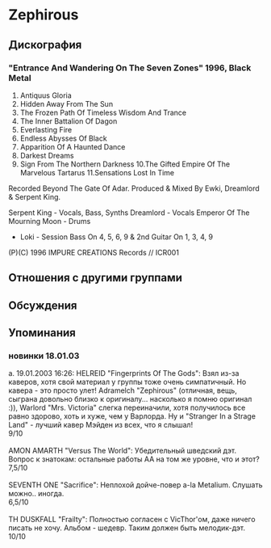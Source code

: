 # Zephirous



## Дискография

### "Entrance And Wandering On The Seven Zones" 1996, Black Metal

1.  Antiquus Gloria
2.  Hidden Away From The Sun
3.  The Frozen Path Of Timeless Wisdom And Trance
4.  The Inner Battalion Of Dagon
5.  Everlasting Fire
6.  Endless Abysses Of Black
7.  Apparition Of A Haunted Dance
8.  Darkest Dreams
9.  Sign From The Northern Darkness
10.The Gifted Empire Of The Marvelous Tartarus
11.Sensations Lost In Time

Recorded Beyond The Gate Of Adar.
Produced & Mixed By Ewki, Dreamlord & Serpent King.

Serpent King - Vocals, Bass, Synths
Dreamlord - Vocals
Emperor Of The Mourning Moon - Drums
+ Loki - Session Bass On 4, 5, 6, 9 & 2nd Guitar On 1, 3, 4, 9

(P)(C) 1996 IMPURE CREATIONS Records // ICR001


## Отношения с другими группами


## Обсуждения


## Упоминания

### новинки 18.01.03

a. 19.01.2003 16:26:
HELREID "Fingerprints Of The Gods": Взял из-за каверов, хотя свой материал у группы тоже очень симпатичный. Но кавера - это просто улет! Adramelch "Zephirous" (отличная, вещь, сыграна довольно близко к оригиналу... насколько я помню оригинал :)), Warlord "Mrs. Victoria" слегка переиначили, хотя получилось все равно здорово, хоть и хуже, чем у Варлорда. Ну и "Stranger In a Strage Land" - лучший кавер Мэйден из всех, что я слышал!<BR>9/10<BR><BR>AMON AMARTH "Versus The World": Убедительный шведский дэт. Вопрос к знатокам: остальные работы АА на том же уровне, что и этот?<BR>7,5/10<BR><BR>SEVENTH ONE "Sacrifice": Неплохой дойче-повер a-la Metalium. Слушать можно.. иногда.<BR>6,5/10<BR><BR>TH DUSKFALL "Frailty": Полностью согласен с VicThor'ом, даже ничего писать не хочу. Альбом -  шедевр. Таким должен быть мелодик-дэт.<BR>10/10

